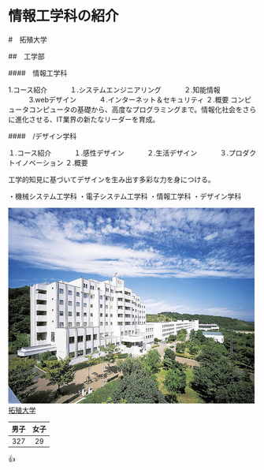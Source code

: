 # 情報工学科の紹介
<!-- Markdown記法を使って学科の紹介ページを作る -->
#　拓殖大学

##　工学部

####　情報工学科

 1.コース紹介
 　　　１.システムエンジニアリング
 　　　２.知能情報
 　　　3.webデザイン
 　　　４.インターネット＆セキュリティ
 ２.概要
    コンピュータコンピュータの基礎から、高度なプログラミングまで。情報化社会をさらに進化させる、IT業界の新たなリーダーを育成。

####　/デザイン学科

１.コース紹介
　　　１.感性デザイン
　　　２.生活デザイン
　　　３.プロダクトイノベーション
２.概要

工学的知見に基づいてデザインを生み出す多彩な力を身につける。

・機械システム工学科
・電子システム工学科
・情報工学科
・デザイン学科

![Takushoku University](hachioji.jpg "八王子国際キャンパス")
[拓殖大学](http://www.takushoku-u.ac.jp "Takushoku University")

|男子|女子|
|:---:|:---:|
|327|29|

:+1:

